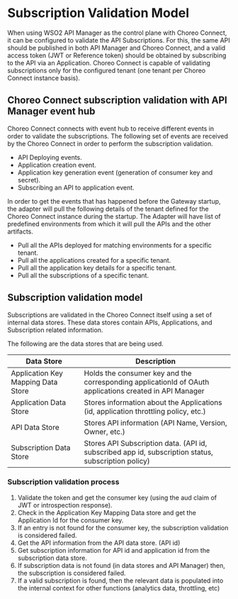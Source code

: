 # Subscription Validation Model

When using WSO2 API Manager as the control plane with Choreo Connect, it can be configured to validate the API Subscriptions. For this, the same API should be published in both API Manager and Choreo Connect, and a valid access token (JWT or Reference token) should be obtained by subscribing to the API via an Application. Choreo Connect is capable of validating subscriptions only for the configured tenant (one tenant per Choreo Connect instance basis).

## Choreo Connect subscription validation with API Manager event hub

Choreo Connect connects with event hub to receive different events in order to validate the subscriptions.
The following set of events are received by the Choreo Connect in order to perform the subscription validation.

- API Deploying events.
- Application creation event.
- Application key generation event (generation of consumer key and secret).
- Subscribing an API to application event.

In order to get the events that has happened before the Gateway startup, the adapter will pull the following details of the tenant defined for the Choreo Connect instance during the startup. The Adapter will have list of predefined environments from which it will pull the APIs and the other artifacts.

- Pull all the APIs deployed for matching environments for a specific tenant.
- Pull all the applications created for a specific tenant.
- Pull all the application key details for a specific tenant.
- Pull all the subscriptions of a specific tenant.

## Subscription validation model

Subscriptions are validated in the Choreo Connect itself using a set of internal data stores. These data stores contain APIs, Applications, and Subscription related information.

The following are the data stores that are being used.

|Data Store|Description|
|----------|-----------|
|Application Key Mapping Data Store|Holds the consumer key and the corresponding applicationId of OAuth applications created in API Manager|
|Application Data Store|Stores information about the Applications (id, application throttling policy, etc.)|
|API Data Store|Stores API information (API Name, Version, Owner, etc.)|
|Subscription Data Store|Stores API Subscription data. (API id, subscribed app id, subscription status, subscription policy)|

### Subscription validation process

1. Validate the token and get the consumer key (using the aud claim of JWT or introspection response).
2. Check in the Application Key Mapping Data store and get the Application Id for the consumer key.
3. If an entry is not found for the consumer key, the subscription validation is considered failed.
4. Get the API information from the API data store. (API id)
5. Get subscription information for API id and application id from the subscription data store.
6. If subscription data is not found (in data stores and API Manager) then, the subscription is considered failed.
7. If a valid subscription is found, then the relevant data is populated into the internal context for other functions (analytics data, throttling, etc)

